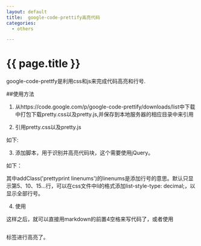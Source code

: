```yaml
---
layout: default
title:  google-code-prettify高亮代码
categories:
  - others

---
```

# {{ page.title }}

google-code-prettfy是利用css和js来完成代码高亮和行号.

##使用方法
1. 从https://code.google.com/p/google-code-prettify/downloads/list中下载中打包下载pretty.css以及pretty.js,并保存到本地服务器的相应目录中来引用

2. 引用pretty.css以及pretty.js

如下:

  <link rel="stylesheet" href="/blog/resource/prettify-desert.css" />
  <script type="text/javascript" src="/blog/resource/prettify.js" ></script>
    
3. 添加脚本，用于识别并高亮代码块，这个需要使用jQuery。

如下：

   <script type="text/javascript">
   $(function() {
    $('pre').addClass('prettyprint linenums').attr('style', 'overflow:auto');
    window.prettyPrint && prettyPrint();
   });
   </script>

其中addClass('prettyprint linenums')的linenums是添加行号的意思。默认只显示第5、10、15…行，可以在css文件中li的格式添加list-style-type: decimal;，以显示全部行号。

4.  使用

这样之后，就可以直接用markdown的前置4空格来写代码了，或者使用<pre></pre>标签进行高亮了。
